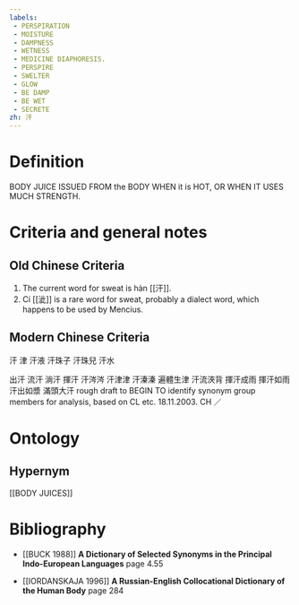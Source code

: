 ```yaml
---
labels: 
 - PERSPIRATION
 - MOISTURE
 - DAMPNESS
 - WETNESS
 - MEDICINE DIAPHORESIS.
 - PERSPIRE
 - SWELTER
 - GLOW
 - BE DAMP
 - BE WET
 - SECRETE
zh: 汗
---
```


# Definition
BODY JUICE ISSUED FROM the BODY WHEN it is HOT, OR WHEN IT USES MUCH STRENGTH.
# Criteria and general notes
## Old Chinese Criteria
1. The current word for sweat is hàn [[汗]].
2. Cí [[泚]] is a rare word for sweat, probably a dialect word, which happens to be used by Mencius.
## Modern Chinese Criteria
汗
津
汗液
汗珠子
汗珠兒
汗水

出汗
流汗
淌汗
揮汗
汗涔涔
汗津津
汗溱溱
遍體生津
汗流浹背
揮汗成雨
揮汗如雨
汗出如漿
滿頭大汗
rough draft to BEGIN TO identify synonym group members for analysis, based on CL etc. 18.11.2003. CH ／
# Ontology

## Hypernym
[[BODY JUICES]]
# Bibliography
- [[BUCK 1988]]
**A Dictionary of Selected Synonyms in the Principal Indo-European Languages** page 4.55

- [[IORDANSKAJA 1996]]
**A Russian-English Collocational Dictionary of the Human Body** page 284
